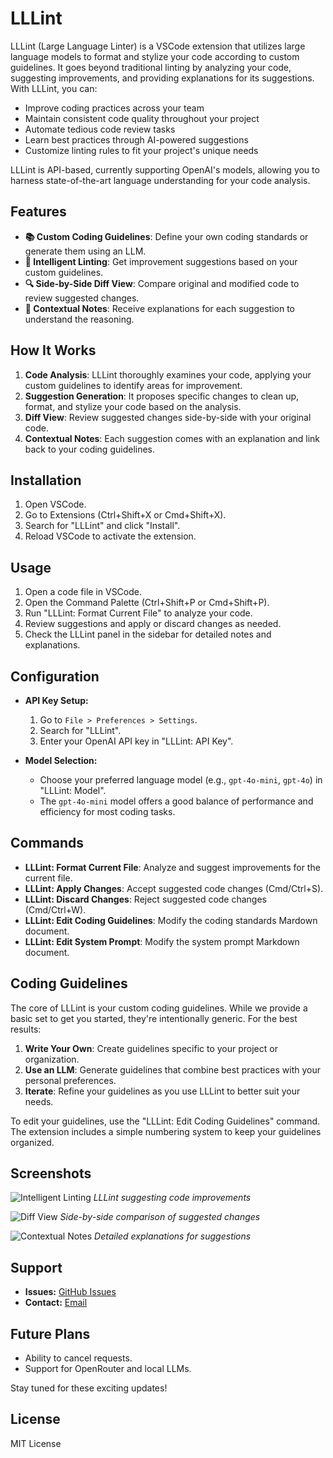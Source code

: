 # LLLint

LLLint (Large Language Linter) is a VSCode extension that utilizes large language models to format and stylize your code according to custom guidelines. It goes beyond traditional linting by analyzing your code, suggesting improvements, and providing explanations for its suggestions. With LLLint, you can:

- Improve coding practices across your team
- Maintain consistent code quality throughout your project
- Automate tedious code review tasks
- Learn best practices through AI-powered suggestions
- Customize linting rules to fit your project's unique needs

LLLint is API-based, currently supporting OpenAI's models, allowing you to harness state-of-the-art language understanding for your code analysis.

## Features

- **📚 Custom Coding Guidelines**: Define your own coding standards or generate them using an LLM.
- **🧠 Intelligent Linting**: Get improvement suggestions based on your custom guidelines.
- **🔍 Side-by-Side Diff View**: Compare original and modified code to review suggested changes.
- **📝 Contextual Notes**: Receive explanations for each suggestion to understand the reasoning.

## How It Works

1. **Code Analysis**: LLLint thoroughly examines your code, applying your custom guidelines to identify areas for improvement.
2. **Suggestion Generation**: It proposes specific changes to clean up, format, and stylize your code based on the analysis.
3. **Diff View**: Review suggested changes side-by-side with your original code.
4. **Contextual Notes**: Each suggestion comes with an explanation and link back to your coding guidelines.

## Installation

1. Open VSCode.
2. Go to Extensions (Ctrl+Shift+X or Cmd+Shift+X).
3. Search for "LLLint" and click "Install".
4. Reload VSCode to activate the extension.

## Usage

1. Open a code file in VSCode.
2. Open the Command Palette (Ctrl+Shift+P or Cmd+Shift+P).
3. Run "LLLint: Format Current File" to analyze your code.
4. Review suggestions and apply or discard changes as needed.
5. Check the LLLint panel in the sidebar for detailed notes and explanations.

## Configuration

- **API Key Setup:**
  1. Go to `File > Preferences > Settings`.
  2. Search for "LLLint".
  3. Enter your OpenAI API key in "LLLint: API Key".

- **Model Selection:**
  - Choose your preferred language model (e.g., `gpt-4o-mini`, `gpt-4o`) in "LLLint: Model".
  - The `gpt-4o-mini` model offers a good balance of performance and efficiency for most coding tasks.

## Commands

- **LLLint: Format Current File**: Analyze and suggest improvements for the current file.
- **LLLint: Apply Changes**: Accept suggested code changes (Cmd/Ctrl+S).
- **LLLint: Discard Changes**: Reject suggested code changes (Cmd/Ctrl+W).
- **LLLint: Edit Coding Guidelines**: Modify the coding standards Mardown document.
- **LLLint: Edit System Prompt**: Modify the system prompt Markdown document.

## Coding Guidelines

The core of LLLint is your custom coding guidelines. While we provide a basic set to get you started, they're intentionally generic. For the best results:

1. **Write Your Own**: Create guidelines specific to your project or organization.
2. **Use an LLM**: Generate guidelines that combine best practices with your personal preferences.
3. **Iterate**: Refine your guidelines as you use LLLint to better suit your needs.

To edit your guidelines, use the "LLLint: Edit Coding Guidelines" command. The extension includes a simple numbering system to keep your guidelines organized.

## Screenshots

![Intelligent Linting](images/intelligent-linting.png)
*LLLint suggesting code improvements*

![Diff View](images/diff-view.png)
*Side-by-side comparison of suggested changes*

![Contextual Notes](images/ai-notes.png)
*Detailed explanations for suggestions*

## Support

- **Issues:** [GitHub Issues](https://github.com/methodlab/lllint/issues)
- **Contact:** [Email](mailto:info@methodlab.io)

## Future Plans

- Ability to cancel requests.
- Support for OpenRouter and local LLMs.

Stay tuned for these exciting updates!

## License

MIT License